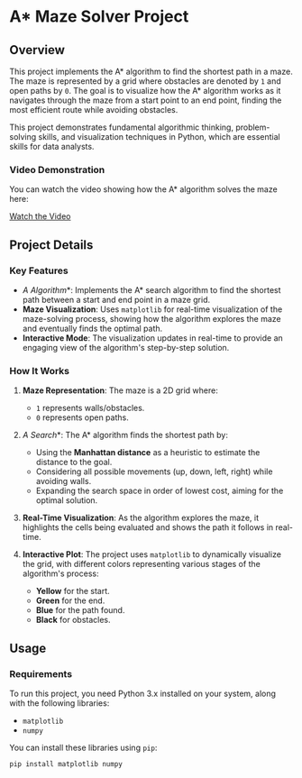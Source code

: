 # A* Maze Solver Project

## Overview

This project implements the A* algorithm to find the shortest path in a maze. The maze is represented by a grid where obstacles are denoted by `1` and open paths by `0`. The goal is to visualize how the A* algorithm works as it navigates through the maze from a start point to an end point, finding the most efficient route while avoiding obstacles.

This project demonstrates fundamental algorithmic thinking, problem-solving skills, and visualization techniques in Python, which are essential skills for data analysts.

### Video Demonstration

You can watch the video showing how the A* algorithm solves the maze here:

[Watch the Video](https://youtu.be/VWC7HKGGEQY?si=Xl3yh11YZoQ5jt6v)

## Project Details

### Key Features

- **A* Algorithm**: Implements the A* search algorithm to find the shortest path between a start and end point in a maze grid.
- **Maze Visualization**: Uses `matplotlib` for real-time visualization of the maze-solving process, showing how the algorithm explores the maze and eventually finds the optimal path.
- **Interactive Mode**: The visualization updates in real-time to provide an engaging view of the algorithm's step-by-step solution.

### How It Works

1. **Maze Representation**: The maze is a 2D grid where:
   - `1` represents walls/obstacles.
   - `0` represents open paths.

2. **A* Search**: The A* algorithm finds the shortest path by:
   - Using the **Manhattan distance** as a heuristic to estimate the distance to the goal.
   - Considering all possible movements (up, down, left, right) while avoiding walls.
   - Expanding the search space in order of lowest cost, aiming for the optimal solution.

3. **Real-Time Visualization**: As the algorithm explores the maze, it highlights the cells being evaluated and shows the path it follows in real-time.

4. **Interactive Plot**: The project uses `matplotlib` to dynamically visualize the grid, with different colors representing various stages of the algorithm's process:
   - **Yellow** for the start.
   - **Green** for the end.
   - **Blue** for the path found.
   - **Black** for obstacles.

## Usage

### Requirements

To run this project, you need Python 3.x installed on your system, along with the following libraries:
- `matplotlib`
- `numpy`

You can install these libraries using `pip`:

```bash
pip install matplotlib numpy
